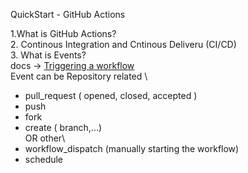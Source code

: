 QuickStart - GitHub Actions

1.What is GitHub Actions?\
2. Continous Integration and Cntinous Deliveru (CI/CD)\
3. What is Events?\
docs -> [Triggering a workflow](https://docs.github.com/en/actions/writing-workflows/choosing-when-your-workflow-runs/triggering-a-workflow)\
Event can be Repository related \
  - pull_request ( opened, closed, accepted )
  - push
  - fork
  - create ( branch,...)\
OR other\
  - workflow_dispatch (manually starting the workflow)
  - schedule 

